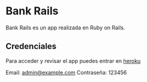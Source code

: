 # Bank Rails

Bank Rails es un app realizada en Ruby on Rails.

## Credenciales

Para acceder y revisar el app puedes entrar en [heroku](https://young-eyrie-26989.herokuapp.com/)

Email: admin@example.com
Contraseña: 123456
